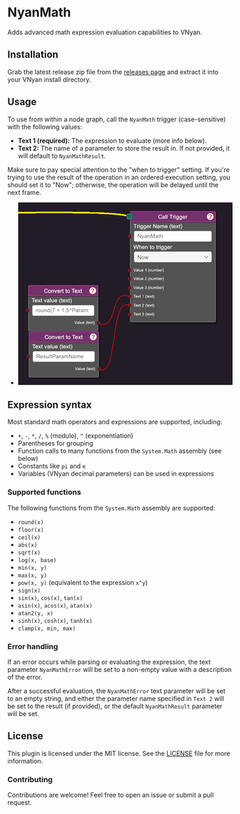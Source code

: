 ﻿# NyanMath
Adds advanced math expression evaluation capabilities to VNyan.

## Installation
Grab the latest release zip file from the [releases page](https://github.com/lumibnuuy/NyanMath/releases)
and extract it into your VNyan install directory.

## Usage
To use from within a node graph, call the `NyanMath` trigger (case-sensitive) with the following values:
- **Text 1 (required):** The expression to evaluate (more info below).
- **Text 2:** The name of a parameter to store the result in. If not provided, it will default to `NyanMathResult`.

Make sure to pay special attention to the "when to trigger" setting.
If you're trying to use the result of the operation in an ordered execution setting, you should set it to "Now";
otherwise, the operation will be delayed until the next frame.

- ![Example usage](https://github.com/lumibnuuy/NyanMath/blob/main/example.png?raw=true)

## Expression syntax
Most standard math operators and expressions are supported, including:
- `+`, `-`, `*`, `/`, `%` (modulo), `^` (exponentiation)
- Parentheses for grouping
- Function calls to many functions from the `System.Math` assembly (see below)
- Constants like `pi` and `e`
- Variables (VNyan decimal parameters) can be used in expressions

### Supported functions
The following functions from the `System.Math` assembly are supported:
- `round(x)`
- `floor(x)`
- `ceil(x)`
- `abs(x)`
- `sqrt(x)`
- `log(x, base)`
- `min(x, y)`
- `max(x, y)`
- `pow(x, y)` (equivalent to the expression `x^y`)
- `sign(x)`
- `sin(x)`, `cos(x)`, `tan(x)`
- `asin(x)`, `acos(x)`, `atan(x)`
- `atan2(y, x)`
- `sinh(x)`, `cosh(x)`, `tanh(x)`
- `clamp(x, min, max)`

### Error handling
If an error occurs while parsing or evaluating the expression, the text parameter
`NyanMathError` will be set to a non-empty value with a description of the error.

After a successful evaluation, the `NyanMathError` text parameter will be set to an empty string,
and either the parameter name specified in `Text 2` will be set to the result (if provided),
or the default `NyanMathResult` parameter will be set.

## License
This plugin is licensed under the MIT license.
See the [LICENSE](LICENSE) file for more information.

### Contributing
Contributions are welcome! Feel free to open an issue or submit a pull request.
